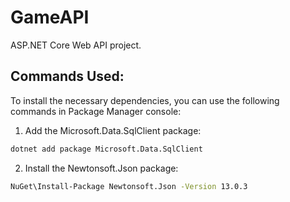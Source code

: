 # GameAPI

ASP.NET Core Web API project.

## Commands Used:

To install the necessary dependencies, you can use the following commands in Package Manager console:

1. Add the Microsoft.Data.SqlClient package:
```bash
dotnet add package Microsoft.Data.SqlClient
```
2. Install the Newtonsoft.Json package:
```bash
NuGet\Install-Package Newtonsoft.Json -Version 13.0.3
```